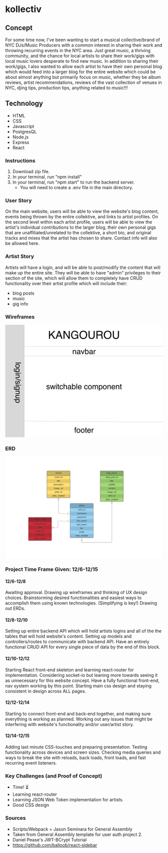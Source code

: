 # kollectiv
## Concept
For some time now, I've been wanting to start a musical collective/brand of NYC DJs/Music Producers with a common interest in sharing their work and throwing recurring events in the NYC area. Just great music, a thriving community, and the chance for local artists to share their work/gigs with local music lovers desperate to find new music. In addition to sharing their work/gigs, I also wanted to allow each artist to have their own personal blog which would feed into a larger blog for the entire website which could be about almost anything but primarily focus on music, whether they be album reviews, artist recommendations, reviews of the vast collection of venues in NYC, djing tips, production tips, anything related to music!!!

## Technology
- HTML
- CSS
- Javascript
- PostgresQL
- Node.js
- Express
- React

### Instructions
1. Download zip file. 
2. In your terminal, run "npm install"
3. In your terminal, run "npm start" to run the backend server.
    - You will need to create a .env file in the main directory.

### User Story
On the main website, users will be able to view the website's blog content, events being thrown by the entire collektive, and links to artist profiles. On the second level within each artist profile, users will be able to view the artist's individual contributions to the larger blog, their own personal gigs that are unaffiliated/unrelated to the collektive, a short bio, and original tracks and mixes that the artist has chosen to share. Contact info will also be allowed here.

### Artist Story
Artists will have a login, and will be able to post/modify the content that will make up the entire site. They will be able to have "admin" privileges to their section of the site, which will allow them to completely have CRUD functionality over their artist profile which will include their:
- blog posts
- music
- gig info

### Wireframes
![wireframe](./media/wireframe.png "Wireframe")

### ERD
![erd](./media/erd.png "ERD")

### Project Time Frame Given: 12/6-12/15
#### 12/6-12/8
Awaiting approval.
Drawing up wireframes and thinking of UX design choices.
Brainstorming desired functionalities and easiest ways to accomplish them using known technologies. (Simplifying is key!)
Drawing out ERDs. 
#### 12/8-12/10
Setting up entire backend API which will hold artists logins and all of the the tables that will hold website's content.
Setting up models and controllers/routes to communicate with backend API. 
Have an entirely functional CRUD API for every single piece of data by the end of this block. 
#### 12/10-12/12
Starting React front-end skeleton and learning react-router for implementation.
Considering socket-io but leaning more towards seeing it as unnecessary for this website concept. 
Have a fully functional front-end, nav system working by this point. 
Starting main css design and staying consistent in design across ALL pages.
#### 12/12-12/14
Starting to connect front-end and back-end together, and making sure everything is working as planned. 
Working out any issues that might be interfering with website's functionality and/or user/artist story.
#### 12/14-12/15
Adding last minute CSS-touches and preparing presentation. 
Testing functionality across devices and screen sizes.
Checking media queries and ways to break the site with reloads, back loads, front loads, and fast recurring event listeners.

### Key Challenges (and Proof of Concept)
- Time! ⏳ 
- Learning react-router
- Learning JSON Web Token implementation for artists.
- Good CSS design

### Sources
- Scripts/Webpack = Jason Seminara for General Assembly
- Taken from General Assembly template for user auth project 2.
- Daniel Pease's JWT-BCrypt Tutorial
- https://github.com/balloob/react-sidebar

